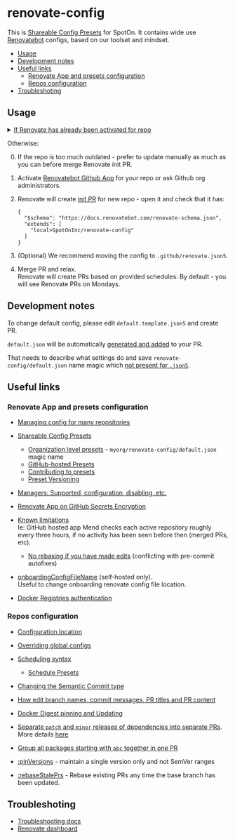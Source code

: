 # renovate-config


This is [Shareable Config Presets](https://docs.renovatebot.com/config-presets/) for SpotOn. It contains wide use [Renovatebot](https://github.com/renovatebot/renovate) configs, based on our toolset and mindset.

* [Usage](#usage)
* [Development notes](#development-notes)
* [Useful links](#useful-links)
  * [Renovate App and presets configuration](#renovate-app-and-presets-configuration)
  * [Repos configuration](#repos-configuration)
* [Troubleshoting](#troubleshoting)


## Usage


<details><summary><u>If Renovate has already been activated for repo</u></summary>

1. Check for `renovate.json` in [possible locations](https://docs.renovatebot.com/getting-started/installing-onboarding/#configuration-location).
2. Change `renovate` config to:

    ```json5
    {
      "$schema": "https://docs.renovatebot.com/renovate-schema.json",
      "extends": [
        "local>SpotOnInc/renovate-config"
      ]
    }
    ```

Go to step 3. below.

</details>

Otherwise:

0. If the repo is too much outdated - prefer to update manually as much as you can before merge Renovate init PR.
1. Activate [Renovatebot Github App](https://github.com/marketplace/renovate) for your repo or ask Github org administrators.
2. Renovate will create [init PR](https://docs.renovatebot.com/getting-started/installing-onboarding/#repository-onboarding) for new repo - open it and check that it has:

    ```json5
    {
      "$schema": "https://docs.renovatebot.com/renovate-schema.json",
      "extends": [
        "local>SpotOnInc/renovate-config"
      ]
    }
    ```

3. (Optional) We recommend moving the config to `.github/renovate.json5`.

4. Merge PR and relax.  
   Renovate will create PRs based on provided schedules.  By default - you will see Renovate PRs on Mondays.

## Development notes

To change default config, please edit `default.template.json5` and create PR.

`default.json` will be automatically [generated and added](.github/workflows/generate-default.json.yaml) to your PR.

That needs to describe what settings do and save `renovate-config/default.json` name magic which [not present for `.json5`](https://github.com/renovatebot/renovate/issues/15370#issuecomment-1113137651).


## Useful links

### Renovate App and presets configuration

* [Managing config for many repositories](https://docs.renovatebot.com/key-concepts/presets/#managing-config-for-many-repositories)
* [Shareable Config Presets](https://docs.renovatebot.com/config-presets/#shareable-config-presets)
    * [Organization level presets](https://docs.renovatebot.com/config-presets/#organization-level-presets) -  `myorg/renovate-config/default.json` magic name
    * [GitHub-hosted Presets](https://docs.renovatebot.com/config-presets/#github-hosted-presets)
    * [Contributing to presets](https://docs.renovatebot.com/config-presets/#contributing-to-presets)
    * [Preset Versioning](https://docs.renovatebot.com/config-presets/#github)

* [Managers: Supported, configuration, disabling, etc.](https://docs.renovatebot.com/modules/manager/)


* [Renovate App on GitHub Secrets Encryption](https://docs.renovatebot.com/getting-started/private-packages/#mend-renovate-hosted-app-encryption)

* [Known limitations](https://docs.renovatebot.com/known-limitations/)  
  Ie: GitHub hosted app Mend checks each active repository roughly every three hours, if no activity has been seen before then (merged PRs, etc).

  * [No rebasing if you have made edits](https://docs.renovatebot.com/updating-rebasing/#no-rebasing-if-you-have-made-edits) (conflicting with pre-commit autofixes)

* [onboardingConfigFileName](https://docs.renovatebot.com/self-hosted-configuration/#onboardingconfigfilename) (self-hosted only).  
  Useful to change onboarding renovate config file location.

* [Docker Registries authentication](https://docs.renovatebot.com/docker/#registry-authentication)


### Repos configuration

* [Configuration location](https://docs.renovatebot.com/getting-started/installing-onboarding/#configuration-location)

* [Overriding global configs](https://docs.renovatebot.com/key-concepts/automerge/#overriding-global-automerge)

* [Scheduling syntax](https://docs.renovatebot.com/key-concepts/scheduling/#scheduling-syntax)
    * [Schedule Presets](https://docs.renovatebot.com/presets-schedule/)

* [Changing the Semantic Commit type](https://docs.renovatebot.com/semantic-commits/#changing-the-semantic-commit-type)
* [How edit branch names, commit messages, PR titles and PR content](https://docs.renovatebot.com/configuration-templates/)

* [Docker Digest pinning and Updating](https://docs.renovatebot.com/docker/#digest-pinning)
* [Separate `patch` and `minor` releases of dependencies into separate PRs](https://docs.renovatebot.com/presets-default/#separatepatchreleases).  
  More details [here](https://docs.renovatebot.com/faq/#separate-patch-releases-from-minor-releases)
* [Group all packages starting with `abc` together in one PR](https://docs.renovatebot.com/faq/#group-all-packages-starting-with-abc-together-in-one-pr)
* [:pinVersions](https://docs.renovatebot.com/presets-default/#pinversions) - maintain a single version only and not SemVer ranges
* [:rebaseStalePrs](https://docs.renovatebot.com/presets-default/#rebasestaleprs) - Rebase existing PRs any time the base branch has been updated.


## Troubleshoting

* [Troubleshooting docs](https://docs.renovatebot.com/troubleshooting/)
* [Renovate dashboard](https://app.renovatebot.com/dashboard)
